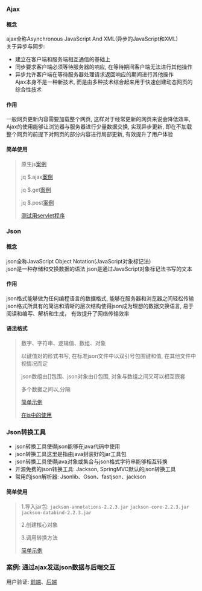 ### Ajax
#### 概念
ajax全称Asynchronous JavaScript And XML(异步的JavaScript和XML)  
关于异步与同步:  
- 建立在客户端和服务端相互通信的基础上
- 同步要求客户端必须等待服务器的响应, 在等待期间客户端无法进行其他操作
- 异步允许客户端在等待服务器处理请求返回响应的期间进行其他操作  
Ajax本身不是一种新技术, 而是由多种技术综合起来用于快速创建动态网页的综合性技术
#### 作用
一般网页更新内容需要加载整个网页, 这样对于经常更新的网页来说会降低效率, 
Ajax的使用能够让浏览器与服务器进行少量数据交换, 实现异步更新, 
即在不加载整个网页的前提下对网页的部分内容进行局部更新, 
有效提升了用户体验
#### 简单使用
> 原生js[案例](web/js_ajax.html)
>
> jq $.ajax[案例](web/jq_ajax.html)
>
> jq $.get[案例](web/jq_get.html)
>
> jq $.post[案例](web/jq_post.html)
>
> [测试用servlet程序](src/com/entropy/web/servlet/AjaxServlet.java)

### Json
#### 概念
json全称JavaScript Object Notation(JavaScript对象标记法)  
json是一种存储和交换数据的语法
json是通过JavaScript对象标记法书写的文本
#### 作用
json格式能够做为任何编程语言的数据格式, 能够在服务器和浏览器之间轻松传输  
json格式所具有的简洁和清晰的层次结构使得json成为理想的数据交换语言, 易于阅读和编写、解析和生成， 有效提升了网络传输效率
#### 语法格式
> 数字、字符串、逻辑值、数组、对象
>
> 以键值对的形式书写, 在标准json文件中以双引号包围键和值, 在其他文件中视情况而定
>
> json数组由[]包围、json对象由{}包围, 对象与数组之间又可以相互嵌套
>
> 多个数据之间以,分隔
>
> [简单示例](web/data.json)
>
> [在js中的使用](web/json.html)

### Json转换工具
- json转换工具使得json能够在java代码中使用
- json转换工具这里是指由java封装好的jar工具包
- json转换工具使得java对象或集合与json格式字符串能够相互转换
- 开源免费的json转换工具: Jackson, SpringMVC默认的json转换工具
- 常用的json解析器: Jsonlib、Gson、fastjson、jackson
#### 简单使用
> 1.导入jar包: 
> `jackson-annotations-2.2.3.jar`
> `jackson-core-2.2.3.jar`
> `jackson-databind-2.2.3.jar`
>
> 2.创建核心对象
>
> 3.调用转换方法
>
> [简单示例](src/com/entropy/test/JsonTest.java)

### 案例: 通过ajax发送json数据与后端交互
用户验证: [前端](web/register.html)、[后端](src/com/entropy/web/servlet/CheckServlet.java)